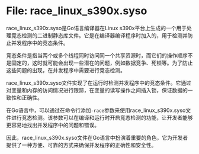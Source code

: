 # File: race_linux_s390x.syso

race_linux_s390x.syso是Go语言编译器在Linux s390x平台上生成的一个用于处理竞态检测的二进制静态库文件。它是在编译器编译程序时加入的，用于检测并防止并发程序中的竞态条件。

竞态条件是指当两个或多个线程同时访问同一个共享资源时，而它们的操作顺序不是固定的，这时就可能会出现一些潜在的问题，例如数据竞争、死锁等。为了防止这些问题的出现，在并发程序中需要进行竞态检测。

race_linux_s390x.syso文件实现了在运行时检测并发程序中的竞态条件。它通过对变量和内存的访问情况进行跟踪，在变量的读写操作之间插入锁，保证数据的一致性和正确性。

在Go语言中，可以通过在命令行添加`-race`参数来使用race_linux_s390x.syso文件进行竞态检测。该参数可以在编译和运行时开启竞态检测的功能，让开发者能够更容易地找出并发程序中的问题和错误。

因此，race_linux_s390x.syso文件在Go语言中扮演着重要的角色，它为开发者提供了一种方便、可靠的方式来确保并发程序的正确性和安全性。

